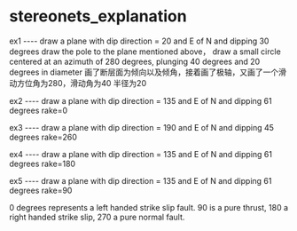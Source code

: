 # stereonets_explanation
ex1 ----  draw a plane with dip direction = 20 and E of N and dipping 30  degrees
          draw the pole to the plane mentioned above，
          draw a small circle centered at an azimuth of 280 degrees, plunging 40 degrees and 20 degrees in diameter
          画了断层面为倾向以及倾角，接着画了极轴，又画了一个滑动方位角为280，滑动角为40 半径为20
          
ex2 ----  draw a plane with dip direction = 135 and E of N and dipping 61  degrees  rake=0

ex3 ----  draw a plane with dip direction = 190 and E of N and dipping 45  degrees  rake=260

ex4 ----  draw a plane with dip direction = 135 and E of N and dipping 61  degrees  rake=180

ex5 ----  draw a plane with dip direction = 135 and E of N and dipping 61  degrees  rake=90
          
0 degrees represents a left handed strike slip fault. 
90 is a pure thrust, 
180 a right handed strike slip,
270 a pure normal fault.
